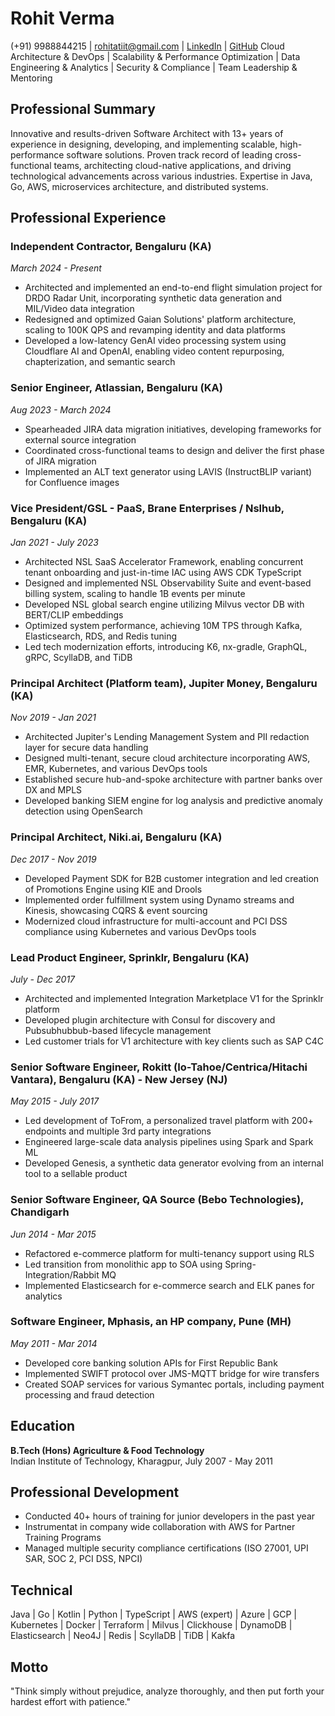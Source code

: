 # Rohit Verma
(+91) 9988844215 | rohitatiit@gmail.com | [LinkedIn](https://www.linkedin.com/in/rohit-verma-24084718) | [GitHub](https://github.com/rverma-dev)
Cloud Architecture & DevOps | Scalability & Performance Optimization | Data Engineering & Analytics | Security & Compliance | Team Leadership & Mentoring

## Professional Summary
Innovative and results-driven Software Architect with 13+ years of experience in designing, developing, and implementing scalable, high-performance software solutions. Proven track record of leading cross-functional teams, architecting cloud-native applications, and driving technological advancements across various industries. Expertise in Java, Go, AWS, microservices architecture, and distributed systems.

## Professional Experience

### Independent Contractor, Bengaluru (KA)
*March 2024 - Present*
- Architected and implemented an end-to-end flight simulation project for DRDO Radar Unit, incorporating synthetic data generation and MIL/Video data integration
- Redesigned and optimized Gaian Solutions' platform architecture, scaling to 100K QPS and revamping identity and data platforms
- Developed a low-latency GenAI video processing system using Cloudflare AI and OpenAI, enabling video content repurposing, chapterization, and semantic search

### Senior Engineer, Atlassian, Bengaluru (KA)
*Aug 2023 - March 2024*
- Spearheaded JIRA data migration initiatives, developing frameworks for external source integration
- Coordinated cross-functional teams to design and deliver the first phase of JIRA migration
- Implemented an ALT text generator using LAVIS (InstructBLIP variant) for Confluence images

### Vice President/GSL - PaaS, Brane Enterprises / Nslhub, Bengaluru (KA)
*Jan 2021 - July 2023*
- Architected NSL SaaS Accelerator Framework, enabling concurrent tenant onboarding and just-in-time IAC using AWS CDK TypeScript
- Designed and implemented NSL Observability Suite and event-based billing system, scaling to handle 1B events per minute
- Developed NSL global search engine utilizing Milvus vector DB with BERT/CLIP embeddings
- Optimized system performance, achieving 10M TPS through Kafka, Elasticsearch, RDS, and Redis tuning
- Led tech modernization efforts, introducing K6, nx-gradle, GraphQL, gRPC, ScyllaDB, and TiDB

### Principal Architect (Platform team), Jupiter Money, Bengaluru (KA)
*Nov 2019 - Jan 2021*
- Architected Jupiter's Lending Management System and PII redaction layer for secure data handling
- Designed multi-tenant, secure cloud architecture incorporating AWS, EMR, Kubernetes, and various DevOps tools
- Established secure hub-and-spoke architecture with partner banks over DX and MPLS
- Developed banking SIEM engine for log analysis and predictive anomaly detection using OpenSearch

### Principal Architect, Niki.ai, Bengaluru (KA)
*Dec 2017 - Nov 2019*
- Developed Payment SDK for B2B customer integration and led creation of Promotions Engine using KIE and Drools
- Implemented order fulfillment system using Dynamo streams and Kinesis, showcasing CQRS & event sourcing
- Modernized cloud infrastructure for multi-account and PCI DSS compliance using Kubernetes and various DevOps tools

### Lead Product Engineer, Sprinklr, Bengaluru (KA)
*July - Dec 2017*
- Architected and implemented Integration Marketplace V1 for the Sprinklr platform
- Developed plugin architecture with Consul for discovery and Pubsubhubbub-based lifecycle management
- Led customer trials for V1 architecture with key clients such as SAP C4C

### Senior Software Engineer, Rokitt (Io-Tahoe/Centrica/Hitachi Vantara), Bengaluru (KA) - New Jersey (NJ)
*May 2015 - July 2017*
- Led development of ToFrom, a personalized travel platform with 200+ endpoints and multiple 3rd party integrations
- Engineered large-scale data analysis pipelines using Spark and Spark ML
- Developed Genesis, a synthetic data generator evolving from an internal tool to a sellable product

### Senior Software Engineer, QA Source (Bebo Technologies), Chandigarh
*Jun 2014 - Mar 2015*
- Refactored e-commerce platform for multi-tenancy support using RLS
- Led transition from monolithic app to SOA using Spring-Integration/Rabbit MQ
- Implemented Elasticsearch for e-commerce search and ELK panes for analytics

### Software Engineer, Mphasis, an HP company, Pune (MH)
*May 2011 - Mar 2014*
- Developed core banking solution APIs for First Republic Bank
- Implemented SWIFT protocol over JMS-MQTT bridge for wire transfers
- Created SOAP services for various Symantec portals, including payment processing and fraud detection

## Education
**B.Tech (Hons) Agriculture & Food Technology**  
Indian Institute of Technology, Kharagpur, July 2007 - May 2011


## Professional Development
- Conducted 40+ hours of training for junior developers in the past year
- Instrumentat in company wide collaboration with AWS for Partner Training Programs
- Managed multiple security compliance certifications (ISO 27001, UPI SAR, SOC 2, PCI DSS, NPCI)

## Technical 
Java | Go | Kotlin | Python | TypeScript | AWS (expert) | Azure | GCP | Kubernetes | Docker | Terraform | Milvus | Clickhouse | DynamoDB | Elasticsearch | Neo4J | Redis | ScyllaDB | TiDB | Kakfa

## Motto
"Think simply without prejudice, analyze thoroughly, and then put forth your hardest effort with patience."
